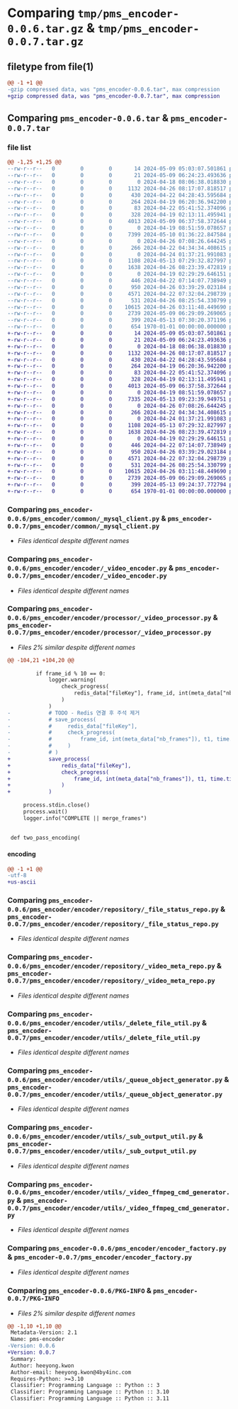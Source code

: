 # Comparing `tmp/pms_encoder-0.0.6.tar.gz` & `tmp/pms_encoder-0.0.7.tar.gz`

## filetype from file(1)

```diff
@@ -1 +1 @@
-gzip compressed data, was "pms_encoder-0.0.6.tar", max compression
+gzip compressed data, was "pms_encoder-0.0.7.tar", max compression
```

## Comparing `pms_encoder-0.0.6.tar` & `pms_encoder-0.0.7.tar`

### file list

```diff
@@ -1,25 +1,25 @@
--rw-r--r--   0        0        0       14 2024-05-09 05:03:07.501861 pms_encoder-0.0.6/README.md
--rw-r--r--   0        0        0       21 2024-05-09 06:24:23.493636 pms_encoder-0.0.6/pms_encoder/__init__.py
--rw-r--r--   0        0        0        0 2024-04-18 08:06:38.018830 pms_encoder-0.0.6/pms_encoder/common/__init__.py
--rw-r--r--   0        0        0     1132 2024-04-26 08:17:07.818517 pms_encoder-0.0.6/pms_encoder/common/_mysql_client.py
--rw-r--r--   0        0        0      430 2024-04-22 04:28:43.595684 pms_encoder-0.0.6/pms_encoder/common/_redis_client.py
--rw-r--r--   0        0        0      264 2024-04-19 06:20:36.942200 pms_encoder-0.0.6/pms_encoder/common/data_struct.py
--rw-r--r--   0        0        0       83 2024-04-22 05:41:52.374096 pms_encoder-0.0.6/pms_encoder/encoder/__init__.py
--rw-r--r--   0        0        0      328 2024-04-19 02:13:11.495941 pms_encoder-0.0.6/pms_encoder/encoder/_image_encoder.py
--rw-r--r--   0        0        0     4013 2024-05-09 06:37:58.372644 pms_encoder-0.0.6/pms_encoder/encoder/_video_encoder.py
--rw-r--r--   0        0        0        0 2024-04-19 08:51:59.078657 pms_encoder-0.0.6/pms_encoder/encoder/processor/__init__.py
--rw-r--r--   0        0        0     7399 2024-05-10 01:36:22.847584 pms_encoder-0.0.6/pms_encoder/encoder/processor/_video_processor.py
--rw-r--r--   0        0        0        0 2024-04-26 07:08:26.644245 pms_encoder-0.0.6/pms_encoder/encoder/redis/__init__.py
--rw-r--r--   0        0        0      266 2024-04-22 04:34:34.408615 pms_encoder-0.0.6/pms_encoder/encoder/redis/_progress.py
--rw-r--r--   0        0        0        0 2024-04-24 01:37:21.991083 pms_encoder-0.0.6/pms_encoder/encoder/repository/__init__.py
--rw-r--r--   0        0        0     1108 2024-05-13 07:29:32.827997 pms_encoder-0.0.6/pms_encoder/encoder/repository/_file_status_repo.py
--rw-r--r--   0        0        0     1638 2024-04-26 08:23:39.472819 pms_encoder-0.0.6/pms_encoder/encoder/repository/_video_meta_repo.py
--rw-r--r--   0        0        0        0 2024-04-19 02:29:29.646151 pms_encoder-0.0.6/pms_encoder/encoder/utils/__init__.py
--rw-r--r--   0        0        0      446 2024-04-22 07:14:07.738949 pms_encoder-0.0.6/pms_encoder/encoder/utils/_calculate_progress.py
--rw-r--r--   0        0        0      950 2024-04-26 03:39:29.023184 pms_encoder-0.0.6/pms_encoder/encoder/utils/_delete_file_util.py
--rw-r--r--   0        0        0     4571 2024-04-22 07:32:04.298739 pms_encoder-0.0.6/pms_encoder/encoder/utils/_queue_object_generator.py
--rw-r--r--   0        0        0      531 2024-04-26 08:25:54.330799 pms_encoder-0.0.6/pms_encoder/encoder/utils/_sub_output_util.py
--rw-r--r--   0        0        0    10615 2024-04-26 03:11:48.449690 pms_encoder-0.0.6/pms_encoder/encoder/utils/_video_ffmpeg_cmd_generator.py
--rw-r--r--   0        0        0     2739 2024-05-09 06:29:09.269065 pms_encoder-0.0.6/pms_encoder/encoder_factory.py
--rw-r--r--   0        0        0      399 2024-05-13 07:30:20.371196 pms_encoder-0.0.6/pyproject.toml
--rw-r--r--   0        0        0      654 1970-01-01 00:00:00.000000 pms_encoder-0.0.6/PKG-INFO
+-rw-r--r--   0        0        0       14 2024-05-09 05:03:07.501861 pms_encoder-0.0.7/README.md
+-rw-r--r--   0        0        0       21 2024-05-09 06:24:23.493636 pms_encoder-0.0.7/pms_encoder/__init__.py
+-rw-r--r--   0        0        0        0 2024-04-18 08:06:38.018830 pms_encoder-0.0.7/pms_encoder/common/__init__.py
+-rw-r--r--   0        0        0     1132 2024-04-26 08:17:07.818517 pms_encoder-0.0.7/pms_encoder/common/_mysql_client.py
+-rw-r--r--   0        0        0      430 2024-04-22 04:28:43.595684 pms_encoder-0.0.7/pms_encoder/common/_redis_client.py
+-rw-r--r--   0        0        0      264 2024-04-19 06:20:36.942200 pms_encoder-0.0.7/pms_encoder/common/data_struct.py
+-rw-r--r--   0        0        0       83 2024-04-22 05:41:52.374096 pms_encoder-0.0.7/pms_encoder/encoder/__init__.py
+-rw-r--r--   0        0        0      328 2024-04-19 02:13:11.495941 pms_encoder-0.0.7/pms_encoder/encoder/_image_encoder.py
+-rw-r--r--   0        0        0     4013 2024-05-09 06:37:58.372644 pms_encoder-0.0.7/pms_encoder/encoder/_video_encoder.py
+-rw-r--r--   0        0        0        0 2024-04-19 08:51:59.078657 pms_encoder-0.0.7/pms_encoder/encoder/processor/__init__.py
+-rw-r--r--   0        0        0     7335 2024-05-13 09:23:39.949751 pms_encoder-0.0.7/pms_encoder/encoder/processor/_video_processor.py
+-rw-r--r--   0        0        0        0 2024-04-26 07:08:26.644245 pms_encoder-0.0.7/pms_encoder/encoder/redis/__init__.py
+-rw-r--r--   0        0        0      266 2024-04-22 04:34:34.408615 pms_encoder-0.0.7/pms_encoder/encoder/redis/_progress.py
+-rw-r--r--   0        0        0        0 2024-04-24 01:37:21.991083 pms_encoder-0.0.7/pms_encoder/encoder/repository/__init__.py
+-rw-r--r--   0        0        0     1108 2024-05-13 07:29:32.827997 pms_encoder-0.0.7/pms_encoder/encoder/repository/_file_status_repo.py
+-rw-r--r--   0        0        0     1638 2024-04-26 08:23:39.472819 pms_encoder-0.0.7/pms_encoder/encoder/repository/_video_meta_repo.py
+-rw-r--r--   0        0        0        0 2024-04-19 02:29:29.646151 pms_encoder-0.0.7/pms_encoder/encoder/utils/__init__.py
+-rw-r--r--   0        0        0      446 2024-04-22 07:14:07.738949 pms_encoder-0.0.7/pms_encoder/encoder/utils/_calculate_progress.py
+-rw-r--r--   0        0        0      950 2024-04-26 03:39:29.023184 pms_encoder-0.0.7/pms_encoder/encoder/utils/_delete_file_util.py
+-rw-r--r--   0        0        0     4571 2024-04-22 07:32:04.298739 pms_encoder-0.0.7/pms_encoder/encoder/utils/_queue_object_generator.py
+-rw-r--r--   0        0        0      531 2024-04-26 08:25:54.330799 pms_encoder-0.0.7/pms_encoder/encoder/utils/_sub_output_util.py
+-rw-r--r--   0        0        0    10615 2024-04-26 03:11:48.449690 pms_encoder-0.0.7/pms_encoder/encoder/utils/_video_ffmpeg_cmd_generator.py
+-rw-r--r--   0        0        0     2739 2024-05-09 06:29:09.269065 pms_encoder-0.0.7/pms_encoder/encoder_factory.py
+-rw-r--r--   0        0        0      399 2024-05-13 09:24:37.772794 pms_encoder-0.0.7/pyproject.toml
+-rw-r--r--   0        0        0      654 1970-01-01 00:00:00.000000 pms_encoder-0.0.7/PKG-INFO
```

### Comparing `pms_encoder-0.0.6/pms_encoder/common/_mysql_client.py` & `pms_encoder-0.0.7/pms_encoder/common/_mysql_client.py`

 * *Files identical despite different names*

### Comparing `pms_encoder-0.0.6/pms_encoder/encoder/_video_encoder.py` & `pms_encoder-0.0.7/pms_encoder/encoder/_video_encoder.py`

 * *Files identical despite different names*

### Comparing `pms_encoder-0.0.6/pms_encoder/encoder/processor/_video_processor.py` & `pms_encoder-0.0.7/pms_encoder/encoder/processor/_video_processor.py`

 * *Files 2% similar despite different names*

```diff
@@ -104,21 +104,20 @@
         
         if frame_id % 10 == 0:
             logger.warning(
                 check_progress(
                     redis_data["fileKey"], frame_id, int(meta_data["nb_frames"]), t1, time.time()
                 )
             )
-            # TODO - Redis 연결 후 주석 제거
-            # save_process(
-            #     redis_data["fileKey"],
-            #     check_progress(
-            #         frame_id, int(meta_data["nb_frames"]), t1, time.time()
-            #     )
-            # )
+            save_process(
+                redis_data["fileKey"],
+                check_progress(
+                    frame_id, int(meta_data["nb_frames"]), t1, time.time()
+                )
+            )
             
     process.stdin.close()
     process.wait()
     logger.info("COMPLETE || merge_frames")
 
 
 def two_pass_encoding(
```

#### encoding

```diff
@@ -1 +1 @@
-utf-8
+us-ascii
```

### Comparing `pms_encoder-0.0.6/pms_encoder/encoder/repository/_file_status_repo.py` & `pms_encoder-0.0.7/pms_encoder/encoder/repository/_file_status_repo.py`

 * *Files identical despite different names*

### Comparing `pms_encoder-0.0.6/pms_encoder/encoder/repository/_video_meta_repo.py` & `pms_encoder-0.0.7/pms_encoder/encoder/repository/_video_meta_repo.py`

 * *Files identical despite different names*

### Comparing `pms_encoder-0.0.6/pms_encoder/encoder/utils/_delete_file_util.py` & `pms_encoder-0.0.7/pms_encoder/encoder/utils/_delete_file_util.py`

 * *Files identical despite different names*

### Comparing `pms_encoder-0.0.6/pms_encoder/encoder/utils/_queue_object_generator.py` & `pms_encoder-0.0.7/pms_encoder/encoder/utils/_queue_object_generator.py`

 * *Files identical despite different names*

### Comparing `pms_encoder-0.0.6/pms_encoder/encoder/utils/_sub_output_util.py` & `pms_encoder-0.0.7/pms_encoder/encoder/utils/_sub_output_util.py`

 * *Files identical despite different names*

### Comparing `pms_encoder-0.0.6/pms_encoder/encoder/utils/_video_ffmpeg_cmd_generator.py` & `pms_encoder-0.0.7/pms_encoder/encoder/utils/_video_ffmpeg_cmd_generator.py`

 * *Files identical despite different names*

### Comparing `pms_encoder-0.0.6/pms_encoder/encoder_factory.py` & `pms_encoder-0.0.7/pms_encoder/encoder_factory.py`

 * *Files identical despite different names*

### Comparing `pms_encoder-0.0.6/PKG-INFO` & `pms_encoder-0.0.7/PKG-INFO`

 * *Files 2% similar despite different names*

```diff
@@ -1,10 +1,10 @@
 Metadata-Version: 2.1
 Name: pms-encoder
-Version: 0.0.6
+Version: 0.0.7
 Summary: 
 Author: heeyong.kwon
 Author-email: heeyong.kwon@4by4inc.com
 Requires-Python: >=3.10
 Classifier: Programming Language :: Python :: 3
 Classifier: Programming Language :: Python :: 3.10
 Classifier: Programming Language :: Python :: 3.11
```

